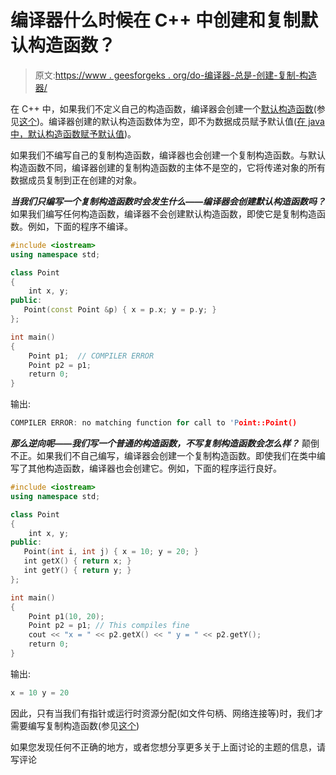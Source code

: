 # 编译器什么时候在 C++ 中创建和复制默认构造函数？

> 原文:[https://www . geesforgeks . org/do-编译器-总是-创建-复制-构造器/](https://www.geeksforgeeks.org/does-compiler-always-create-a-copy-constructor/)

在 C++ 中，如果我们不定义自己的构造函数，编译器会创建一个[默认构造函数](http://en.wikipedia.org/wiki/Default_constructor)(参见[这个](https://www.geeksforgeeks.org/g-fact-26/))。编译器创建的默认构造函数体为空，即不为数据成员赋予默认值([在 java 中，默认构造函数赋予默认值](https://www.geeksforgeeks.org/g-fact-50/))。

如果我们不编写自己的复制构造函数，编译器也会创建一个复制构造函数。与默认构造函数不同，编译器创建的复制构造函数的主体不是空的，它将传递对象的所有数据成员复制到正在创建的对象。

***当我们只编写一个复制构造函数时会发生什么——编译器会创建默认构造函数吗？***
如果我们编写任何构造函数，编译器不会创建默认构造函数，即使它是复制构造函数。例如，下面的程序不编译。

```cpp
#include <iostream>
using namespace std;

class Point
{
    int x, y;
public:
   Point(const Point &p) { x = p.x; y = p.y; }
};

int main()
{
    Point p1;  // COMPILER ERROR
    Point p2 = p1;
    return 0;
}
```

输出:

```cpp
COMPILER ERROR: no matching function for call to 'Point::Point()

```

***那么逆向呢——我们写一个普通的构造函数，不写复制构造函数会怎么样？***
颠倒不正。如果我们不自己编写，编译器会创建一个复制构造函数。即使我们在类中编写了其他构造函数，编译器也会创建它。例如，下面的程序运行良好。

```cpp
#include <iostream>
using namespace std;

class Point
{
    int x, y;
public:
   Point(int i, int j) { x = 10; y = 20; }
   int getX() { return x; }
   int getY() { return y; }
};

int main()
{
    Point p1(10, 20);
    Point p2 = p1; // This compiles fine
    cout << "x = " << p2.getX() << " y = " << p2.getY();
    return 0;
}
```

输出:

```cpp
x = 10 y = 20
```

因此，只有当我们有指针或运行时资源分配(如文件句柄、网络连接等)时，我们才需要编写复制构造函数(参见[这个](https://www.geeksforgeeks.org/g-fact-22/))

如果您发现任何不正确的地方，或者您想分享更多关于上面讨论的主题的信息，请写评论